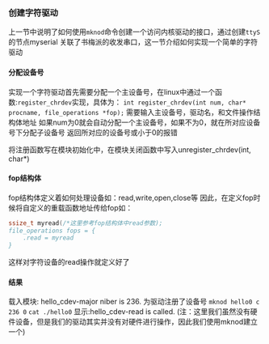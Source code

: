 ### 创建字符驱动
上一节中说明了如何使用`mknod`命令创建一个访问内核驱动的接口，通过创建`ttyS`的节点myserial 关联了书梅派的收发串口，这一节介绍如何实现一个简单的字符驱动
#### 分配设备号
实现一个字符驱动首先需要分配一个主设备号，在linux中通过一个函数:`register_chrdev`实现，具体为：
`int register_chrdev(int num, char* procname, file_operations *fop);`
需要输入主设备号，驱动名，和文件操作结构体地址
如果num为0就会自动分配一个主设备号，如果不为0，就在所对应设备号下分配子设备号
返回所对应的设备号或小于0的报错

将注册函数写在模块初始化中，在模块关闭函数中写入unregister_chrdev(int, char*)
#### fop结构体
fop结构体定义着如何处理设备如：read,write,open,close等
因此，在定义fop时候将自定义的重载函数地址传给fop如：
```c
ssize_t myread(/*这里参考fop结构体中read参数);
file_operations fops = {
    .read = myread
}
```
这样对字符设备的read操作就定义好了
#### 结果
载入模块:
hello_cdev-major niber is 236.
为驱动注册了设备号
`mknod hello0 c 236 0`
`cat ./hello0`
显示:hello_cdev-read is called.
(注：这里我们虽然没有硬件设备，但是我们的驱动其实并没有对硬件进行操作，因此我们使用mknod建立一个)
